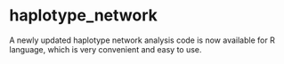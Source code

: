 # haplotype_network
A newly updated haplotype network analysis code is now available for R language, which is very convenient and easy to use.
